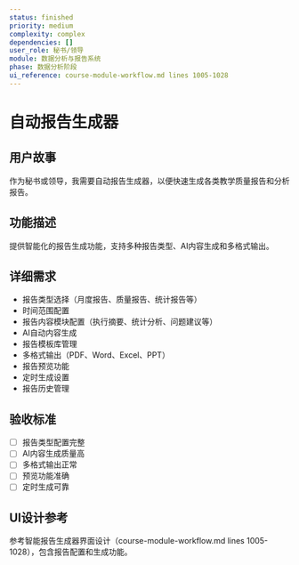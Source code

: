 ```yaml
---
status: finished
priority: medium
complexity: complex
dependencies: []
user_role: 秘书/领导
module: 数据分析与报告系统
phase: 数据分析阶段
ui_reference: course-module-workflow.md lines 1005-1028
---
```


# 自动报告生成器

## 用户故事
作为秘书或领导，我需要自动报告生成器，以便快速生成各类教学质量报告和分析报告。

## 功能描述
提供智能化的报告生成功能，支持多种报告类型、AI内容生成和多格式输出。

## 详细需求
- 报告类型选择（月度报告、质量报告、统计报告等）
- 时间范围配置
- 报告内容模块配置（执行摘要、统计分析、问题建议等）
- AI自动内容生成
- 报告模板库管理
- 多格式输出（PDF、Word、Excel、PPT）
- 报告预览功能
- 定时生成设置
- 报告历史管理

## 验收标准
- [ ] 报告类型配置完整
- [ ] AI内容生成质量高
- [ ] 多格式输出正常
- [ ] 预览功能准确
- [ ] 定时生成可靠

## UI设计参考
参考智能报告生成器界面设计（course-module-workflow.md lines 1005-1028），包含报告配置和生成功能。